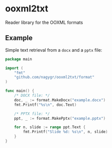 # ooxml2txt

Reader library for the OOXML formats

## Example

Simple text retrieval from a `docx` and a `pptx` file:

```go
package main

import (
	"fmt"
	"github.com/nagygr/ooxml2txt/format"
)

func main() {
	/* DOCX file: */
	doc, _ := format.MakeDocx("example.docx")
	fmt.Printf("%s\n", doc.Text)

	/* PPTX file: */
	ppt, _ := format.MakePptx("example.pptx")

	for n, slide := range ppt.Text {
		fmt.Printf("Slide %d: %s\n", n, slide)
	}
}
```
